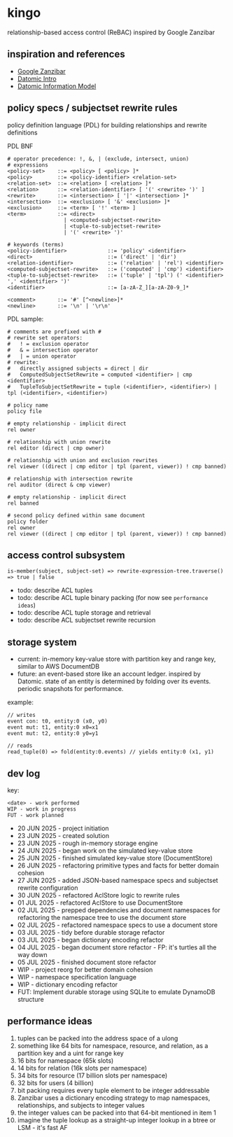 # kingo
relationship-based access control (ReBAC) inspired by Google Zanzibar

## inspiration and references
- [Google Zanzibar](https://research.google/pubs/zanzibar-googles-consistent-global-authorization-system/)
- [Datomic Intro](https://www.youtube.com/watch?v=Cym4TZwTCNU)
- [Datomic Information Model](https://www.infoq.com/articles/Datomic-Information-Model/)

## policy specs / subjectset rewrite rules
policy definition language (PDL) for building relationships and rewrite definitions

PDL BNF
```bnf
# operator precedence: !, &, | (exclude, intersect, union)
# expressions
<policy-set>    ::= <policy> [ <policy> ]*
<policy>        ::= <policy-identifier> <relation-set>
<relation-set>  ::= <relation> [ <relation> ]*
<relation>      ::= <relation-identifier> [ '(' <rewrite> ')' ]
<rewrite>       ::= <intersection> [ '|' <intersection> ]*
<intersection>  ::= <exclusion> [ '&' <exclusion> ]*
<exclusion>     ::= <term> [ '!' <term> ]
<term>          ::= <direct>
                  | <computed-subjectset-rewrite>
                  | <tuple-to-subjectset-rewrite>
                  | '(' <rewrite> ')'

# keywords (terms)
<policy-identifier>             ::= 'policy' <identifier>
<direct>                        ::= ('direct' | 'dir')
<relation-identifier>           ::= ('relation' | 'rel') <identifier>
<computed-subjectset-rewrite>   ::= ('computed' | 'cmp') <identifier>
<tuple-to-subjectset-rewrite>   ::= ('tuple' | 'tpl') (' <identifier> ',' <identifier> ')'
<identifier>                    ::= [a-zA-Z_][a-zA-Z0-9_]*

<comment>       ::= '#' [^<newline>]*
<newline>       ::= '\n' | '\r\n'
```

PDL sample:
```pdl
# comments are prefixed with #
# rewrite set operators:
#   ! = exclusion operator
#   & = intersection operator
#   | = union operator
# rewrite:
#   directly assigned subjects = direct | dir
#   ComputedSubjectSetRewrite = computed <identifier> | cmp <identifier>
#   TupleToSubjectSetRewrite = tuple (<identifier>, <identifier>) | tpl (<identifier>, <identifier>)

# policy name
policy file

# empty relationship - implicit direct
rel owner 

# relationship with union rewrite
rel editor (direct | cmp owner) 

# relationship with union and exclusion rewrites
rel viewer ((direct | cmp editor | tpl (parent, viewer)) ! cmp banned) 

# relationship with intersection rewrite
rel auditor (direct & cmp viewer) 

# empty relationship - implicit direct
rel banned 

# second policy defined within same document
policy folder
rel owner 
rel viewer ((direct | cmp editor | tpl (parent, viewer)) ! cmp banned)
```

## access control subsystem
`is-member(subject, subject-set) => rewrite-expression-tree.traverse() => true | false`
- todo: describe ACL tuples 
- todo: describe ACL tuple binary packing (for now see `performance ideas`)
- todo: describe ACL tuple storage and retrieval
- todo: describe ACL subjectset rewrite recursion 

## storage system
- current: in-memory key-value store with partition key and range key, similar to AWS DocumentDB
- future: an event-based store like an account ledger. inspired by Datomic. state of an entity is determined by folding over its events. periodic snapshots for performance.

example: 
```
// writes
event con: t0, entity:0 (x0, y0)
event mut: t1, entity:0 x0=x1
event mut: t2, entity:0 y0=y1

// reads
read_tuple(0) => fold(entity:0.events) // yields entity:0 (x1, y1)
 ```

## dev log

key:
```
<date> - work performed
WIP - work in progress
FUT - work planned
```

- 20 JUN 2025 - project initiation
- 23 JUN 2025 - created solution
- 23 JUN 2025 - rough in-memory storage engine
- 24 JUN 2025 - began work on the simulated key-value store
- 25 JUN 2025 - finished simulated key-value store (DocumentStore)
- 26 JUN 2025 - refactoring primitive types and facts for better domain cohesion
- 27 JUN 2025 - added JSON-based namespace specs and subjectset rewrite configuration 
- 30 JUN 2025 - refactored AclStore logic to rewrite rules
- 01 JUL 2025 - refactored AclStore to use DocumentStore
- 02 JUL 2025 - prepped dependencies and document namespaces for refactoring the namespace tree to use the document store
- 02 JUL 2025 - refactored namespace specs to use a document store
- 03 JUL 2025 - tidy before durable storage refactor
- 03 JUL 2025 - began dictionary encoding refactor
- 04 JUL 2025 - began document store refactor - FP: it's turtles all the way down
- 05 JUL 2025 - finished document store refactor
- WIP - project reorg for better domain cohesion
- WIP - namespace specification language
- WIP - dictionary encoding refactor
- FUT: Implement durable storage using SQLite to emulate DynamoDB structure

## performance ideas
1. tuples can be packed into the address space of a ulong 
1. something like 64 bits for namespace, resource, and relation, as a partition key and a uint for range key
1. 16 bits for namespace (65k slots)
1. 14 bits for relation (16k slots per namespace)
1. 34 bits for resource (17 billion slots per namespace)
1. 32 bits for users (4 billion)
1. bit packing requires every tuple element to be integer addressable
1. Zanzibar uses a dictionary encoding strategy to map namespaces, relationships, and subjects to integer values
1. the integer values can be packed into that 64-bit mentioned in item 1
1. imagine the tuple lookup as a straight-up integer lookup in a btree or LSM - it's fast AF
